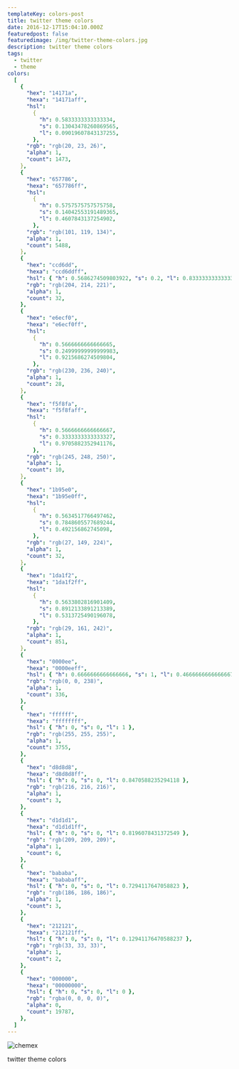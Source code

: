 ```yaml
---
templateKey: colors-post
title: twitter theme colors
date: 2016-12-17T15:04:10.000Z
featuredpost: false
featuredimage: /img/twitter-theme-colors.jpg
description: twitter theme colors
tags:
  - twitter
  - theme
colors:
  [
    {
      "hex": "14171a",
      "hexa": "14171aff",
      "hsl":
        {
          "h": 0.5833333333333334,
          "s": 0.13043478260869565,
          "l": 0.09019607843137255,
        },
      "rgb": "rgb(20, 23, 26)",
      "alpha": 1,
      "count": 1473,
    },
    {
      "hex": "657786",
      "hexa": "657786ff",
      "hsl":
        {
          "h": 0.5757575757575758,
          "s": 0.14042553191489365,
          "l": 0.4607843137254902,
        },
      "rgb": "rgb(101, 119, 134)",
      "alpha": 1,
      "count": 5488,
    },
    {
      "hex": "ccd6dd",
      "hexa": "ccd6ddff",
      "hsl": { "h": 0.5686274509803922, "s": 0.2, "l": 0.8333333333333334 },
      "rgb": "rgb(204, 214, 221)",
      "alpha": 1,
      "count": 32,
    },
    {
      "hex": "e6ecf0",
      "hexa": "e6ecf0ff",
      "hsl":
        {
          "h": 0.5666666666666665,
          "s": 0.24999999999999983,
          "l": 0.9215686274509804,
        },
      "rgb": "rgb(230, 236, 240)",
      "alpha": 1,
      "count": 28,
    },
    {
      "hex": "f5f8fa",
      "hexa": "f5f8faff",
      "hsl":
        {
          "h": 0.5666666666666667,
          "s": 0.3333333333333327,
          "l": 0.9705882352941176,
        },
      "rgb": "rgb(245, 248, 250)",
      "alpha": 1,
      "count": 10,
    },
    {
      "hex": "1b95e0",
      "hexa": "1b95e0ff",
      "hsl":
        {
          "h": 0.5634517766497462,
          "s": 0.7848605577689244,
          "l": 0.492156862745098,
        },
      "rgb": "rgb(27, 149, 224)",
      "alpha": 1,
      "count": 32,
    },
    {
      "hex": "1da1f2",
      "hexa": "1da1f2ff",
      "hsl":
        {
          "h": 0.5633802816901409,
          "s": 0.8912133891213389,
          "l": 0.5313725490196078,
        },
      "rgb": "rgb(29, 161, 242)",
      "alpha": 1,
      "count": 851,
    },
    {
      "hex": "0000ee",
      "hexa": "0000eeff",
      "hsl": { "h": 0.6666666666666666, "s": 1, "l": 0.4666666666666667 },
      "rgb": "rgb(0, 0, 238)",
      "alpha": 1,
      "count": 336,
    },
    {
      "hex": "ffffff",
      "hexa": "ffffffff",
      "hsl": { "h": 0, "s": 0, "l": 1 },
      "rgb": "rgb(255, 255, 255)",
      "alpha": 1,
      "count": 3755,
    },
    {
      "hex": "d8d8d8",
      "hexa": "d8d8d8ff",
      "hsl": { "h": 0, "s": 0, "l": 0.8470588235294118 },
      "rgb": "rgb(216, 216, 216)",
      "alpha": 1,
      "count": 3,
    },
    {
      "hex": "d1d1d1",
      "hexa": "d1d1d1ff",
      "hsl": { "h": 0, "s": 0, "l": 0.8196078431372549 },
      "rgb": "rgb(209, 209, 209)",
      "alpha": 1,
      "count": 6,
    },
    {
      "hex": "bababa",
      "hexa": "bababaff",
      "hsl": { "h": 0, "s": 0, "l": 0.7294117647058823 },
      "rgb": "rgb(186, 186, 186)",
      "alpha": 1,
      "count": 3,
    },
    {
      "hex": "212121",
      "hexa": "212121ff",
      "hsl": { "h": 0, "s": 0, "l": 0.12941176470588237 },
      "rgb": "rgb(33, 33, 33)",
      "alpha": 1,
      "count": 2,
    },
    {
      "hex": "000000",
      "hexa": "00000000",
      "hsl": { "h": 0, "s": 0, "l": 0 },
      "rgb": "rgba(0, 0, 0, 0)",
      "alpha": 0,
      "count": 19787,
    },
  ]
---
```


![chemex](/img/twitter-theme-colors.jpg)

twitter theme colors
